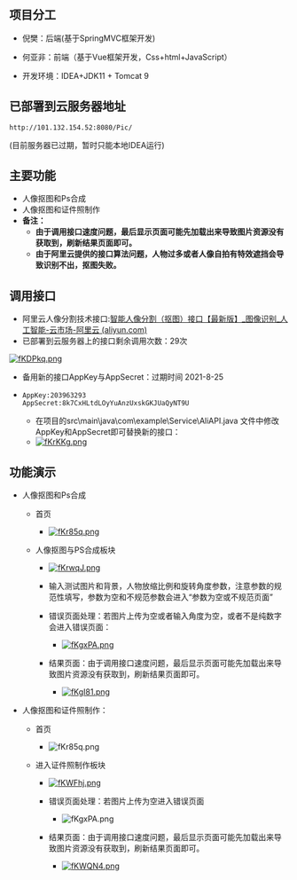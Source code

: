 ## 项目分工

- 倪樊：后端(基于SpringMVC框架开发)

- 何亚非：前端（基于Vue框架开发，Css+html+JavaScript）
- 开发环境：IDEA+JDK11 + Tomcat 9

## 已部署到云服务器地址

```
http://101.132.154.52:8080/Pic/
```

(目前服务器已过期，暂时只能本地IDEA运行)

## 主要功能

- 人像抠图和Ps合成
- 人像抠图和证件照制作
- **备注：**
  - **由于调用接口速度问题，最后显示页面可能先加载出来导致图片资源没有获取到，刷新结果页面即可。**
  - **由于阿里云提供的接口算法问题，人物过多或者人像自拍有特效遮挡会导致识别不出，抠图失败。**

## 调用接口

- 阿里云人像分割技术接口:[智能人像分割（抠图）接口【最新版】_图像识别_人工智能-云市场-阿里云 (aliyun.com)](https://market.aliyun.com/products/57124001/cmapi029992.html?spm=5176.2020520132.101.2.ecf872188CDC18#sku=yuncode2399200005)
- 已部署到云服务器上的接口剩余调用次数：29次

[![fKDPkq.png](https://z3.ax1x.com/2021/08/07/fKDPkq.png)](https://imgtu.com/i/fKDPkq)

- 备用新的接口AppKey与AppSecret：过期时间 2021-8-25

- ```
  AppKey:203963293
  AppSecret:8k7CxHLtdLOyYuAnzUxskGKJUaQyNT9U
  ```

  - 在项目的src\main\java\com\example\Service\AliAPI.java 文件中修改AppKey和AppSecret即可替换新的接口：
  - [![fKrKKg.png](https://z3.ax1x.com/2021/08/07/fKrKKg.png)](https://imgtu.com/i/fKrKKg)

## 功能演示

- 人像抠图和Ps合成

  - 首页

    - [![fKr85q.png](https://z3.ax1x.com/2021/08/07/fKr85q.png)](https://imgtu.com/i/fKr85q)

    

  - 人像抠图与PS合成板块

    - [![fKrwqJ.png](https://z3.ax1x.com/2021/08/07/fKrwqJ.png)](https://imgtu.com/i/fKrwqJ)

      

    - 输入测试图片和背景，人物放缩比例和旋转角度参数，注意参数的规范性填写，参数为空和不规范参数会进入“参数为空或不规范页面”

      

    - 错误页面处理：若图片上传为空或者输入角度为空，或者不是纯数字会进入错误页面：

      - [![fKgxPA.png](https://z3.ax1x.com/2021/08/07/fKgxPA.png)](https://imgtu.com/i/fKgxPA)

      

    - 结果页面：由于调用接口速度问题，最后显示页面可能先加载出来导致图片资源没有获取到，刷新结果页面即可。

      - [![fKgI81.png](https://z3.ax1x.com/2021/08/07/fKgI81.png)](https://imgtu.com/i/fKgI81)

  

- 人像抠图和证件照制作：

  - 首页

    - ![fKr85q.png](https://z3.ax1x.com/2021/08/07/fKr85q.png)

    

  - 进入证件照制作板块

    - [![fKWFhj.png](https://z3.ax1x.com/2021/08/07/fKWFhj.png)](https://imgtu.com/i/fKWFhj)

      

    - 错误页面处理：若图片上传为空进入错误页面

      - ![fKgxPA.png](https://z3.ax1x.com/2021/08/07/fKgxPA.png)

      

    - 结果页面：由于调用接口速度问题，最后显示页面可能先加载出来导致图片资源没有获取到，刷新结果页面即可。

      - [![fKWQN4.png](https://z3.ax1x.com/2021/08/07/fKWQN4.png)](https://imgtu.com/i/fKWQN4)




